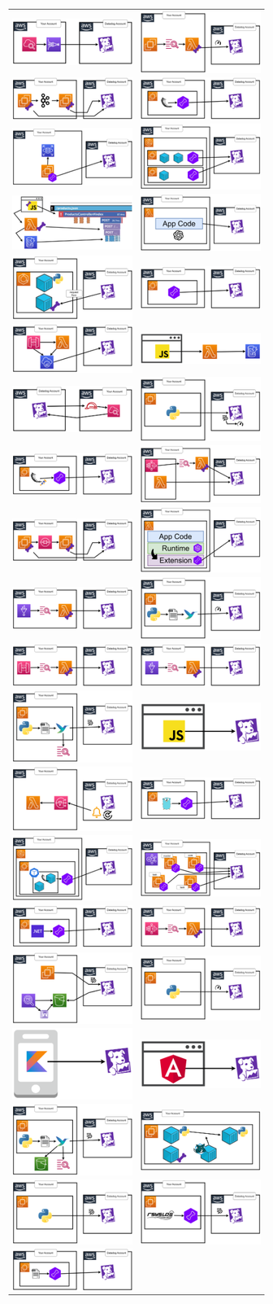|||
|-|-|
|![](./imgs/59cf2fe45dff4216af135bc4f5232946.png)|![](./imgs/a59c7a31c03a4949a8bbbcfe58b9fed9.png)|![](./imgs/7f9bbb26cddb4951947313adab53c850.png)|
|![](./imgs/e4f4319cc4ac4ca8b8af9d398e3962bf.png)|![](./imgs/61aa1a6d71a943e78c5bc9b811618639.png)|
|![](./imgs/a938d11c358141c0a851ad7ecfa658ac.png)|![](./imgs/a5fda8c67afb4f1e96c6238b20c8a477.png)|
|![](./imgs/0fc8478af1f140dc9b7ae5aefa0cb486.png)|![](./imgs/659472717ad1441d95fd1a624b51f219.png)|
|![](./imgs/d5a21845646f47de9779d328b2a5d354.png)|![](./imgs/e24e688a55154acaa281029792dacf1c.png)|
|![](./imgs/8f769191a2e04fd8b496684530e91aa3.png)|![](./imgs/4a64ec6dae78401fb0a5e0e586bd9df6.png)|
|![](./imgs/f99909e225124430bef663e93e32c022.png)|![](./imgs/0a8c1e0c13bc4728b519a20e0bc453f5.png)|
|![](./imgs/7425d9ce3cea47b9a454b4058835838c.png)|![](./imgs/0d3825775ff14acfb83c59e244e99380.png)|
|![](./imgs/bc5017e9ec994fde926f213e291f7eb6.png)|![](./imgs/4cc48aa363fb4fc483613ca8cb9f0f46.png)|
|![](./imgs/f985d430abf2448595aefc2ae28e3348.png)|![](./imgs/a024800f7da44ae7bd935ecc4c7ed2d5.png)|
|![](./imgs/bce93871f3894cbb950a2469f71d1813.png)|![](./imgs/96465d4bf5ea4c2a88f5bf073e1cbec9.png)|
|![](./imgs/e8c579413291443c8747af81c1ed6f2e.png)|![](./imgs/6c11decad6c54b3eb90b39139d8505b5.png)|
|![](./imgs/a8d1d299276840efa260905499c3c9fa.png)|![](./imgs/756e95357a0c44a6b08c0746dabca9f9.png)|
|![](./imgs/40884acbed2e4cfd8c4b80bb04680391.png)|![](./imgs/8d93ce8aa4ca4aa299ea89649c1ed033.png)|
|![](./imgs/b1fa3f7fd73945d4a8ac22cffe6939f7.png)|![](./imgs/6ea30ac4abc340df9fb37999b5f95fcb.png)|
|![](./imgs/a4cbc162ebbb4536bb6d7243d4bb7166.png)|![](./imgs/f2f9ea1a37424c05bbf63849a5ccced3.png)|
|![](./imgs/6dc2526d74ac4c6b8fa7da7b17e77516.png)|![](./imgs/18a89e0680cc40a3824c241360107047.png)|
|![](./imgs/0b2cc08cd42e41e39d968e2fa6868346.png)|![](./imgs/53c6304f306947888712f6e4432c56dc.png)|
|![](./imgs/a8adf5e0b2cb424ca7c666b7e8d338d1.png)|![](./imgs/01a0fd2f6af741649179c41af3f32e95.png)|
|![](./imgs/cda28b5b8f6044fdbb667713dd629ff5.png)